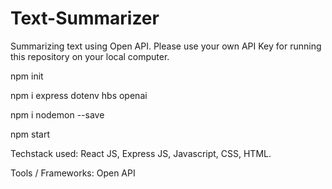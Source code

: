 # Text-Summarizer

Summarizing text using Open API. Please use your own API Key for running this repository on your local computer.


npm init

npm i express dotenv hbs openai

npm i nodemon --save

npm start


Techstack used: React JS, Express JS, Javascript, CSS, HTML.

Tools / Frameworks: Open API
